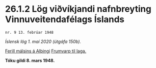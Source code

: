 # 26.1.2 Lög viðvíkjandi nafnbreyting Vinnuveitendafélags Íslands

`nr. 9 13. febrúar 1948`

_Íslensk lög 1. maí 2020 (útgáfa 150b)._

[Ferill málsins á Alþingi](https://www.althingi.is/thingstorf/thingmalalistar-eftir-thingum/ferill/?ltg=67&mnr=74)
[Frumvarp til laga.](https://www.althingi.is/altext/67/s/pdf/0091.pdf)

**Tóku gildi 8. mars 1948.**

